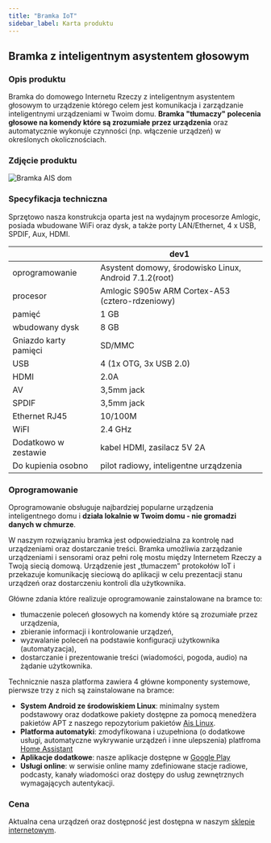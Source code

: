 ```yaml
---
title: "Bramka IoT"
sidebar_label: Karta produktu
---
```


## Bramka z inteligentnym asystentem głosowym

### Opis produktu

Bramka do domowego Internetu Rzeczy z inteligentnym asystentem głosowym to urządzenie którego celem jest komunikacja i zarządzanie inteligentnymi urządzeniami w Twoim domu. **Bramka "tłumaczy" polecenia głosowe na komendy które są zrozumiałe przez urządzenia** oraz automatycznie wykonuje czynności (np. włączenie urządzeń) w określonych okolicznościach.

### Zdjęcie produktu

<img
  src='/AIS-docs/img/en/bramka/bramka_full.jpg'
  alt='Bramka AIS dom'
/>

### Specyfikacja techniczna

Sprzętowo nasza konstrukcja oparta jest na wydajnym procesorze Amlogic, posiada wbudowane WiFi oraz dysk, a także porty LAN/Ethernet, 4 x USB, SPDIF, Aux, HDMI.

|                       | dev1                                                    |
|-----------------------|---------------------------------------------------------|
| oprogramowanie        | Asystent domowy, środowisko Linux, Android 7.1.2(root)  |
| procesor              | Amlogic S905w ARM Cortex-A53 (cztero-rdzeniowy)         |
| pamięć                | 1 GB                                                    |
| wbudowany dysk        | 8 GB                                                    |
| Gniazdo karty pamięci | SD/MMC                                                  |
| USB                   | 4 (1x OTG, 3x USB 2.0)                                  |
| HDMI                  | 2.0A                                                    |
| AV                    | 3,5mm jack                                              |
| SPDIF                 | 3,5mm jack                                              |
| Ethernet RJ45         | 10/100M                                                 |
| WiFI                  | 2.4 GHz                                                 |
| Dodatkowo w zestawie  | kabel HDMI, zasilacz 5V 2A                              |
| Do kupienia osobno    | pilot radiowy, inteligentne urządzenia                  |


### Oprogramowanie

Oprogramowanie obsługuje najbardziej popularne urządzenia inteligentnego domu i **działa lokalnie w Twoim domu - nie gromadzi danych w chmurze**.

W naszym rozwiązaniu bramka jest odpowiedzialna za kontrolę nad urządzeniami oraz dostarczanie treści.
Bramka umożliwia zarządzanie urządzeniami i sensorami oraz pełni rolę mostu między Internetem Rzeczy a Twoją siecią domową. Urządzenie jest „tłumaczem” protokołów IoT i przekazuje komunikację sieciową do aplikacji w celu prezentacji stanu urządzeń oraz dostarczeniu kontroli dla użytkownika.

Główne zdania które realizuje oprogramowanie zainstalowane na bramce to:

 * tłumaczenie poleceń głosowych na komendy które są zrozumiałe przez urządzenia,
 * zbieranie informacji i kontrolowanie urządzeń,
 * wyzwalanie poleceń na podstawie konfiguracji użytkownika (automatyzacja),
 * dostarczanie i prezentowanie treści (wiadomości, pogoda, audio) na żądanie użytkownika.

Technicznie nasza platforma zawiera 4 główne komponenty systemowe, pierwsze trzy z nich są zainstalowane na bramce:

 * **System Android ze środowiskiem Linux**: minimalny system podstawowy oraz dodatkowe pakiety dostępne za pomocą menedżera pakietów APT z naszego repozytorium pakietów [Ais Linux](https://github.com/sviete/AIS-LINUX-PACKAGES).
 * **Platforma automatyki**: zmodyfikowana i uzupełniona (o dodatkowe usługi, automatyczne wykrywanie urządzeń i inne ulepszenia) platfroma [Home Assistant](https://github.com/sviete/AIS-home-assistant)
 * **Aplikacje dodatkowe**: nasze aplikacje dostępne w [Google Play](https://play.google.com/store/apps/details?id=pl.sviete.dom)
 * **Usługi online**: w serwisie online mamy zdefiniowane stacje radiowe, podcasty, kanały wiadomości oraz dostępy do usług zewnętrznych wymagających autentykacji.


 ### Cena

Aktualna cena urządzeń oraz dostępność jest dostępna w naszym [sklepie internetowym](https://ais-dom.pl/pl/c/AIS-dom/1).
